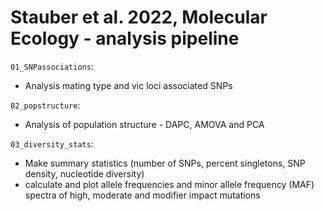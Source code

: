 # Stauber et al. 2022, Molecular Ecology - analysis pipeline

```01_SNPassociations```: 
* Analysis mating type and vic loci associated SNPs

```02_popstructure```: 
* Analysis of population structure - DAPC, AMOVA and PCA 

```03_diversity_stats```: 
* Make summary statistics (number of SNPs, percent singletons, SNP density, nucleotide diversity)
* calculate and plot allele frequencies and minor allele frequency (MAF) spectra of high, moderate and modifier impact mutations 
